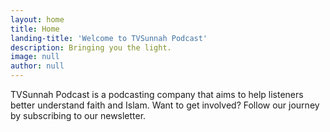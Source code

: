 ```yaml
---
layout: home
title: Home
landing-title: 'Welcome to TVSunnah Podcast'
description: Bringing you the light.
image: null
author: null
---
```


TVSunnah Podcast is a podcasting company that aims to help listeners better understand faith and Islam. Want to get involved? Follow our journey by subscribing to our newsletter.
